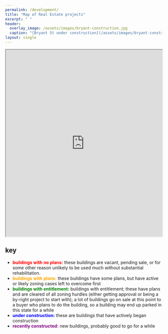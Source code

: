 ```yaml
---
permalink: /development/
title: "Map of Real Estate projects"
excerpt: " "
header:
  overlay_image: /assets/images/bryant-construction.jpg
  caption: "[Bryant St under construction](/assets/images/bryant-construction.jpg)"
layout: single
---
```

<iframe src="https://www.google.com/maps/d/u/3/embed?mid=1aiMK18ktqR08MIZa7ZuHt9z-guoscpw&ehbc=2E312F" width="100%" height="600"></iframe>

## key
- **<font color="red">buildings with no plans:</font>** these buildings are vacant, pending sale, or for some other reason unlikely to be used much without substantial rehabilitation.
- **<font color="orange">buildings with plans:</font>** these buildings have some plans, but have active or likely zoning cases left to overcome first
- **<font color="green">buildings with entitlement:</font>** buildings with entitlement; these have plans and are cleared of all zoning hurdles (either getting approval or being a by-right project to start with); a lot of buildings go on sale at this point to a buyer who plans to do the building, so a building may end up parked in this state for a while
- **<font color="blue">under construction:</font>** these are buildings that have actively began construction
- **<font color="purple">recently constructed:</font>** new buildings, probably good to go for a while